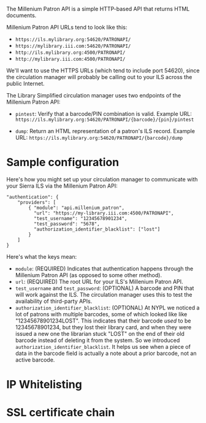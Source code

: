 The Millenium Patron API is a simple HTTP-based API that returns HTML documents. 

Millenium Patron API URLs tend to look like this:

* `https://ils.mylibrary.org:54620/PATRONAPI/`
* `https://mylibrary.iii.com:54620/PATRONAPI/`
* `http://ils.mylibrary.org:4500/PATRONAPI/`
* `http://mylibrary.iii.com:4500/PATRONAPI/`

We'll want to use the HTTPS URLs (which tend to include port 54620), since the circulation manager will probably be calling out to your ILS across the public Internet.

The Library Simplified circulation manager uses two endpoints of the Millenium Patron API:

* `pintest`: Verify that a barcode/PIN combination is valid. Example URL: `https://ils.mylibrary.org:54620/PATRONAPI/{barcode}/{pin}/pintest`

* `dump`: Return an HTML representation of a patron's ILS record. Example URL: `https://ils.mylibrary.org:54620/PATRONAPI/{barcode}/dump`

# Sample configuration

Here's how you might set up your circulation manager to communicate with your Sierra ILS via the Millenium Patron API:

```
"authentication": {
    "providers": [
        { "module": "api.millenium_patron",
          "url": "https://my-library.iii.com:4500/PATRONAPI",
          "test_username": "12345678901234",
          "test_password": "5678",
          "authorization_identifier_blacklist": ["lost"]
        }
    ]
}
```

Here's what the keys mean:

* `module`: (REQUIRED) Indicates that authentication happens through the Millenium Patron API (as opposed to some other method).
* `url`: (REQUIRED) The root URL for your ILS's Millenium Patron API.
* `test_username` and `test_password`: (OPTIONAL) A barcode and PIN that will work against the ILS. The circulation manager uses this to test the availability of third-party APIs.
* `authorization_identifier_blacklist`: (OPTIONAL) At NYPL we noticed a lot of patrons with multiple barcodes, some of which looked like like "12345678901234LOST". This indicates that their barcode _used_ to be 12345678901234, but they lost their library card, and when they were issued a new one the librarian stuck "LOST" on the end of their old barcode instead of deleting it from the system. So we introduced `authorization_identifier_blacklist`. It helps us see when a piece of data in the barcode field is actually a note about a prior barcode, not an active barcode.

# IP Whitelisting

# SSL certificate chain